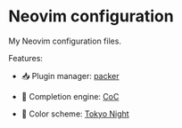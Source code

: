 # Neovim configuration

My Neovim configuration files.

Features:

- :inbox_tray: Plugin manager:
[packer](https://github.com/wbthomason/packer.nvim)

- :pencil: Completion engine:
[CoC](https://github.com/neoclide/coc.nvim)

- :art: Color scheme:
[Tokyo Night](https://github.com/folke/tokyonight.nvim)
